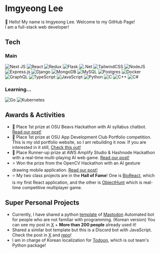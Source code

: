 # Imgyeong Lee

👋 Hello! My name is Imgyeong Lee. Welcome to my GitHub Page!<br>
I am a full-stack web developer!

## Tech

### Main

![Next JS](https://img.shields.io/badge/Next-black?style=for-the-badge&logo=next.js&logoColor=white)
![React](https://img.shields.io/badge/react-%2320232a.svg?style=for-the-badge&logo=react&logoColor=%2361DAFB)
![Redux](https://img.shields.io/badge/redux-%23593d88.svg?style=for-the-badge&logo=redux&logoColor=white)
![Flask](https://img.shields.io/badge/flask-%23000.svg?style=for-the-badge&logo=flask&logoColor=white)
![.Net](https://img.shields.io/badge/.NET-5C2D91?style=for-the-badge&logo=.net&logoColor=white)
![TailwindCSS](https://img.shields.io/badge/tailwindcss-%2338B2AC.svg?style=for-the-badge&logo=tailwind-css&logoColor=white)
![NodeJS](https://img.shields.io/badge/node.js-6DA55F?style=for-the-badge&logo=node.js&logoColor=white)
![Express.js](https://img.shields.io/badge/express.js-%23404d59.svg?style=for-the-badge&logo=express&logoColor=%2361DAFB)
![Django](https://img.shields.io/badge/django-%23092E20.svg?style=for-the-badge&logo=django&logoColor=white)
![MongoDB](https://img.shields.io/badge/MongoDB-%234ea94b.svg?style=for-the-badge&logo=mongodb&logoColor=white)
![MySQL](https://img.shields.io/badge/mysql-4479A1.svg?style=for-the-badge&logo=mysql&logoColor=white)
![Postgres](https://img.shields.io/badge/postgres-%23316192.svg?style=for-the-badge&logo=postgresql&logoColor=white)
![Docker](https://img.shields.io/badge/docker-%230db7ed.svg?style=for-the-badge&logo=docker&logoColor=white)
![GraphQL](https://img.shields.io/badge/-GraphQL-E10098?style=for-the-badge&logo=graphql&logoColor=white)
![TypeScript](https://img.shields.io/badge/typescript-%23007ACC.svg?style=for-the-badge&logo=typescript&logoColor=white)
![JavaScript](https://img.shields.io/badge/javascript-%23323330.svg?style=for-the-badge&logo=javascript&logoColor=%23F7DF1E)
![Python](https://img.shields.io/badge/python-3670A0?style=for-the-badge&logo=python&logoColor=ffdd54)
![C](https://img.shields.io/badge/c-%2300599C.svg?style=for-the-badge&logo=c&logoColor=white)
![C++](https://img.shields.io/badge/c++-%2300599C.svg?style=for-the-badge&logo=c%2B%2B&logoColor=white)
![C#](https://img.shields.io/badge/c%23-%23239120.svg?style=for-the-badge&logo=csharp&logoColor=white)

### Learning...

![Go](https://img.shields.io/badge/go-%2300ADD8.svg?style=for-the-badge&logo=go&logoColor=white)
![Kubernetes](https://img.shields.io/badge/kubernetes-%23326ce5.svg?style=for-the-badge&logo=kubernetes&logoColor=white)

## Awards & Activities

- 🥇 Place 1st prize at OSU Beavs Hackathon with AI syllabus chatbot. [Read our post!](https://devpost.com/software/syllabot-1dxsil)
- 🥇 Place 1st prize at OSU App Development Club Portfolio competition. This is my old portfolio website, so I am rebuilding it now. If you are interested in it still, [Check this out!](https://imgyeong-lee-portfolio-website.vercel.app/)
- 🥈 Place Runner-up prize at AWS Amplify Studio & Hashnode Hackathon with a real-time multi-playing AI web game. [Read our post!](https://hackathoners0.hashnode.dev/are-you-smarter-than-ai)
- ⭐️ Won the prize from the OpenCV Hackathon with an AI gesture drawing mobile application. [Read our post!](https://www.hackster.io/hackathoners/ai-gesture-art-d36827)
- ⭐️ My two class projects are in the **Hall of Fame**! One is [BioReact](https://web.engr.oregonstate.edu/~hessro/teaching/hof/cs494#w23), which is my first React application, and the other is [ObjectHunt](https://web.engr.oregonstate.edu/~hessro/teaching/hof/cs492#w23) which is real-time competitive multiplayer game.

## Super Personal Projects

- Currently, I have shared a python [template](https://github.com/ImgyeongLee/MastodonBot) of [Mastodon](https://joinmastodon.org/) Automated bot for people who are not familiar with programming. (Korean version) You can see my post in [X](https://x.com/DONTEXIST_3/status/1719272573446529149?s=20) + **More than 200 people** already used it!
- Shared a similar bot template but this is a Discord bot with JavaScript. Check the post in [X](https://x.com/DONTEXIST_3/status/1725120780705603766?s=20) and [repo](https://github.com/ImgyeongLee/DiscordBot)!
- I am in charge of Korean localization for [Todoon](https://pypi.org/project/todo-or-not/), which is out team's Python package!
